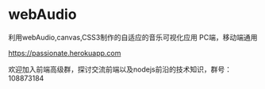 webAudio
========

利用webAudio,canvas,CSS3制作的自适应的音乐可视化应用
PC端，移动端通用

https://passionate.herokuapp.com

欢迎加入前端高级群，探讨交流前端以及nodejs前沿的技术知识，群号：108873184
